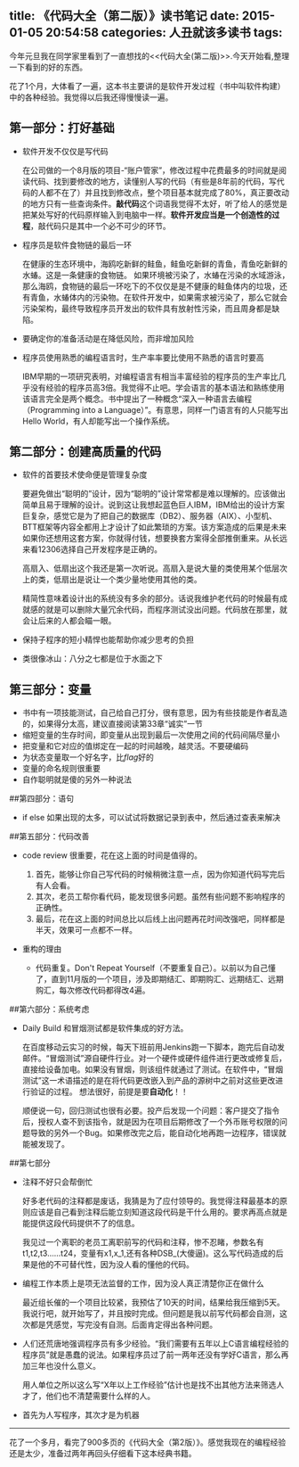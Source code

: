 title: 《代码大全（第二版）》读书笔记
date: 2015-01-05 20:54:58
categories: 人丑就该多读书
tags:
---

今年元旦我在同学家里看到了一直想找的<<代码大全(第二版)>>.今天开始看,整理一下看到的好的东西。

<!--more -->

花了1个月，大体看了一遍，这本书主要讲的是软件开发过程（书中叫软件构建）中的各种经验。我觉得以后我还得慢慢读一遍。

## 第一部分：打好基础
-  软件开发不仅仅是写代码

	在公司做的一个8月版的项目-“账户管家”，修改过程中花费最多的时间就是阅读代码、找到要修改的地方，读懂别人写的代码（有些是8年前的代码，写代码的人都不在了）并且找到修改点，整个项目基本就完成了80%，真正要改动的地方只有一些查询条件。**敲代码**这个词语我觉得不太好，听了给人的感觉是把某处写好的代码原样输入到电脑中一样。**软件开发应当是一个创造性的过程**，敲代码只是其中一个必不可少的环节。

- 程序员是软件食物链的最后一环

	在健康的生态环境中，海鸥吃新鲜的鲑鱼，鲑鱼吃新鲜的青鱼，青鱼吃新鲜的水蝽。这是一条健康的食物链。 如果环境被污染了，水蝽在污染的水域游泳，那么海鸥，食物链的最后一环吃下的不仅仅是是不健康的鲑鱼体内的垃圾，还有青鱼，水蝽体内的污染物。在软件开发中，如果需求被污染了，那么它就会污染架构，最终导致程序员开发出的软件具有放射性污染，而且周身都是缺陷。 
- 要确定你的准备活动是在降低风险，而非增加风险
- 程序员使用熟悉的编程语言时，生产率率要比使用不熟悉的语言时要高

	IBM早期的一项研究表明，对编程语言有相当丰富经验的程序员的生产率比几乎没有经验的程序员高3倍。我觉得不止吧。学会语言的基本语法和熟练使用该语言完全是两个概念。书中提出了一种概念“深入一种语言去编程（Programming into a Language）”。有意思，同样一门语言有的人只能写出Hello World，有人却能写出一个操作系统。


## 第二部分：创建高质量的代码
- 软件的首要技术使命便是管理复杂度

	要避免做出“聪明的”设计，因为“聪明的”设计常常都是难以理解的。应该做出简单且易于理解的设计。说到这让我想起蓝色巨人IBM，IBM给出的设计方案巨复杂，感觉它是为了把自己的数据库（DB2）、服务器（AIX）、小型机、BTT框架等内容全都用上才设计了如此繁琐的方案。该方案造成的后果是未来如果你还想用这套方案，你就得付钱，想要换套方案得全部推倒重来。从长远来看12306选择自己开发程序是正确的。

	高扇入、低扇出这个我还是第一次听说。高扇入是说大量的类使用某个低层次上的类，低扇出是说让一个类少量地使用其他的类。

	精简性意味着设计出的系统没有多余的部分。话说我维护老代码的时候最有成就感的就是可以删除大量冗余代码，而程序测试没出问题。代码放在那里，就会让后来的人都会瞄一眼。
- 保持子程序的短小精悍也能帮助你减少思考的负担
- 类很像冰山：八分之七都是位于水面之下

## 第三部分：变量
- 书中有一项技能测试，自己给自己打分，很有意思，因为有些技能是作者乱造的，如果得分太高，建议直接阅读第33章“诚实”一节
- 缩短变量的生存时间，即变量从出现到最后一次使用之间的代码间隔尽量小
- 把变量和它对应的值绑定在一起的时间越晚，越灵活。不要硬编码
- 为状态变量取一个好名字，比*flag*好的
- 变量的命名规则很重要
- 自作聪明就是傻的另外一种说法

##第四部分：语句
- if else 如果出现的太多，可以试试将数据记录到表中，然后通过查表来解决

##第五部分：代码改善
- code review 很重要，花在这上面的时间是值得的。

	1. 首先，能够让你自己写代码的时候稍微注意一点，因为你知道代码写完后有人会看。
	2. 其次，老员工帮你看代码，能发现很多问题。虽然有些问题不影响程序的正确性。
	3. 最后，花在这上面的时间总比以后线上出问题再花时间改强吧，同样都是半天，效果可一点都不一样。
- 重构的理由
	- 代码重复。Don't Repeat Yourself（不要重复自己）。以前以为自己懂了，直到11月版的一个项目，涉及即期结汇、即期购汇、远期结汇、远期购汇，每次修改代码都得改4遍。
	
##第六部分：系统考虑
- Daily Build 和冒烟测试都是软件集成的好方法。

	在百度移动云实习的时候，每天下班前用Jenkins跑一下脚本，跑完后自动发邮件。“冒烟测试”源自硬件行业。对一个硬件或硬件组件进行更改或修复后，直接给设备加电。如果没有冒烟，则该组件就通过了测试。在软件中，“冒烟测试”这一术语描述的是在将代码更改嵌入到产品的源树中之前对这些更改进行验证的过程。	想法很好，前提是要**自动化**！！

	顺便说一句，回归测试也很有必要。投产后发现一个问题：客户提交了指令后，授权人查不到该指令，就是因为在项目后期修改了一个外币账号权限的问题导致的另外一个Bug。如果修改完之后，能自动化地再跑一边程序，错误就能被发现了。

##第七部分
- 注释不好只会帮倒忙

	好多老代码的注释都是废话，我猜是为了应付领导的。我觉得注释最基本的原则应该是自己看到注释后能立刻知道这段代码是干什么用的。要求再高点就是能提供这段代码提供不了的信息。

	我见过一个离职的老员工离职前写的代码和注释，惨不忍睹，参数名有t1,t2,t3……t24，变量有x1,x_1,还有各种DSB_(大傻逼)。这么写代码造成的后果是他的不可替代性，因为没人看的懂他的代码。
- 编程工作本质上是项无法监督的工作，因为没人真正清楚你正在做什么

	最近组长催的一个项目比较紧，我预估了10天的时间，结果给我压缩到5天。我说行吧，就开始写了，并且按时完成。但问题是我以前写代码都会自测，这次都是凭感觉，写完没有自测。后面肯定得出各种问题。
- 人们还荒唐地强调程序员有多少经验。“我们需要有五年以上C语言编程经验的程序员”就是愚蠢的说法。如果程序员过了前一两年还没有学好C语言，那么再加三年也没什么意义。

	用人单位之所以这么写“X年以上工作经验”估计也是找不出其他方法来筛选人才了，他们也不清楚需要什么样的人。
- 首先为人写程序，其次才是为机器

---
花了一个多月，看完了900多页的《代码大全（第2版）》。感觉我现在的编程经验还是太少，准备过两年再回头仔细看下这本经典书籍。